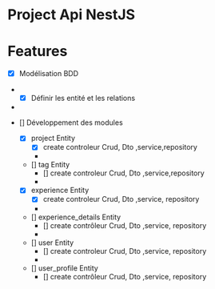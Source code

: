 # Project Api NestJS

# Features

- [x] Modélisation BDD
- - [x] Définir les entité et les relations
-
- [] Développement des modules

  - [x] project Entity
    - [x] create controleur Crud, Dto ,service,repository
    -
  - [] tag Entity
    - [] create controleur Crud, Dto ,service,repository
    -
  - [x] experience Entity
    - [x] create controleur Crud, Dto ,service, repository
    -
  - [] experience_details Entity
    - [] create contrôleur Crud, Dto ,service, repository
    -
  - [] user Entity
    - [] create controleur Crud, Dto ,service, repository
    -
  - [] user_profile Entity
    - [] create contrôleur Crud, Dto ,service, repository
